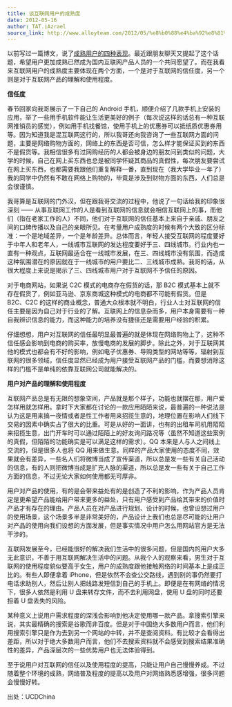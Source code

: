 ```yaml
---
title: 谈互联网用户的成熟度
date: 2012-05-16
author: TAT.iAzrael
source_link: http://www.alloyteam.com/2012/05/%e8%b0%88%e4%ba%92%e8%81%94%e7%bd%91%e7%94%a8%e6%88%b7%e7%9a%84%e6%88%90%e7%86%9f%e5%ba%a6/
---
```


<!-- {% raw %} - for jekyll -->

以前写过一篇博文，说了[成熟用户的四种表现](http://blog.sina.com.cn/s/blog_50f988890100rh9s.html)。最近跟朋友聊天又提起了这个话题，希望用户更加成熟已然成为国内互联网产品人员的一个共同愿望了。而在我看来互联网用户的成熟度主要体现在两个方面，一个是对于互联网的信任度，另一个则是对于互联网产品的理解和使用程度。

**信任度**

春节回家向我哥展示了一下自己的 Android 手机，顺便介绍了几款手机上安装的应用，举了一些用手机软件能让生活更美好的例子（每次说这样的话总有一种互联网推销员的感觉），例如用手机找餐馆，使用手机上的优惠券可以抵纸质优惠券用等。因为知道我是混互联网这行的，所以我哥还向我咨询了一些互联网方面的问题，主要是网络购物方面的，网络上的东西是否可信，怎么样才能保证买到的东西不是假货等。我相信很多有过网购经历的人都会被身边的朋友问到类似的问题，大学的时候，自己在网上买东西也总是被同学怀疑其商品的真假性，每次朋友要尝试在网上买东西，也都需要我跟他们重复解释一番，直到现在（我大学毕业一年了）我的同学中仍然有不敢在网络上购物的，毕竟是涉及到财物方面的东西，人们总是会很谨慎。

我哥算是互联网的门外汉，但在跟我哥交流的过程中，他说了一句话给我的印象很深刻 —— 从事互联网工作的人是看到互联网的信息就会相信互联网上的事，而他们（指在老家工作的人）不同，他们对于互联网的信任基本上来自于亲戚、朋友之间的口碑传播以及自己的亲眼所见。在考量用户成熟度的时候有两个大致的区分标准：一个是地域差异，一个是年龄差异。总体而言，年轻人接受互联网的程度要好于中年人和老年人，一线城市互联网的发达程度要好于三、四线城市。行业内也一直有一种观点，互联网最适合在一线城市发展，在三、四线城市没有氛围，而造成这种氛围潜在的原因就在于一线城市的用户要比二、三线城市成熟。我哥的话，从很大程度上来说是揭示了三、四线城市用户对于互联网不予信任的原因。

对于电商网站，如果说 C2C 模式的电商存在假货的话，那 B2C 模式基本上就不存在假货了，例如亚马逊、京东商城这种模式的电商都不可能有假货。但是 B2C、C2C 的这样的商业概念，普通大众根本就不明白，行业人士对互联网的信任主要是因为自己对于行业的了解。互联网上的信息杂而多，用户本身需要有一种自我辨识信息的能力，而这种能力的培养没有捷径还是需要用户经验的积累。

仔细想想，用户对互联网的信任最明显最普遍的就是体现在网络购物上了，这种不信任感会影响到电商的购买率，放慢电商的发展的脚步。除此之外，对于互联网其他的模式也都会有不好的影响，例如电子优惠券、导购类型的网站等等，辐射到互联网的很多领域，信任度显然已经成为用户接受互联网产品的门槛，而要想消除这样的门槛不是单纯的依靠互联网公司就能解决的。

**用户对产品的理解和使用程度**

互联网产品总是有无限的想象空间，产品就是那个样子，功能也就摆在那，用户爱怎样用就怎样用。拿时下大家都在讨论的一款应用陌陌来说，最普遍的一种说法是认为这是用来搞一夜情或者是性工作者用来招揽生意的，地理位置在影响人们线下交易的因素中确实占了很大的比重。可是从好的一面讲，也有的出租车司机用陌陌来招揽生意，出门开车时可以通过陌陌上的好友询问路况等（虽然不知道这些案例的真假，但陌陌的功能确实是可以满足这样的需求）。QQ 本来是人与人之间线上交流的，但是很多人也将 QQ 用来做生意。同样的产品大家使用的态度不同，效果就会有差异，一些名人们将微博当成了宣传渠道，所以总是发一些有关自己活动的信息，有的人则把微博当成是扩充人脉的渠道，所以总是发一些有关于自己工作方面的信息，不过无论大家如何使用都无可厚非。

用户对产品的使用，有的是会带来益处有的是创造了不利的影响，作为产品人员肯定是更希望产品能给用户带来更多的益处，只有用户感受到产品给其带来的价值时产品才有存在的理由。产品人员在对产品进行规划、设计的时候，也曾设想过用户的使用场景，这个场景多半是非常美好的，产品设计上我们也总是尽可能的让用户对产品的使用向我们设想的方面发展，但是事实情况中用户怎么用网站官方是无法干涉的。

互联网发展至今，已经能很好的解决我们生活中的很多问题，但是国内的用户大多无此意识，不善于用互联网解决生活中的问题。从我个人的观察来看，男生对于互联网的使用程度貌似要高于女生，用户的成熟度跟他接触网络的时间基本上是成正比的。有些人即便拿着 iPhone，但是依然不会查公交路线，遇到别的事仍然要打电话求助别人，然后让别人把线路发短信到自己的手机上。即便是在有网络的情况下，很多人依然是利用 U 盘来转存文件，而不去利用网盘，使用 U 盘的同时还要担着 U 盘丢失的风险。

某种意义上说用户需求程度的深浅会影响到他决定使用哪一款产品。拿搜索引擎来说，其实最精确的搜索是谷歌而非百度。但是对于中国绝大多数用户而言，他们利用搜索引擎只是作为去到另一个网站的中转，并不是查阅资料。有比较才会看得出差距，所以对于绝大多数用户而言，他们不去搜索资料就不会感受到搜索结果准确性的差异，产品深层次的一些优势用户也无法体验得到。

至于说用户对互联网的信任以及使用程度的提高，只能让用户自己慢慢养成。不过随着整个环境的成熟，网络普及程度的提高以及用户对网络熟悉感增强，很多问题会慢慢好转。

出处：UCDChina

<!-- {% endraw %} - for jekyll -->